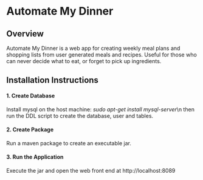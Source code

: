 <h1>Automate My Dinner</h1>

<h2>Overview</h2>
<p>Automate My Dinner is a web app for creating weekly meal plans and shopping lists from user generated meals and recipes. Useful for those who can never decide what to eat, or forget to pick up ingredients.</p>

<h2>Installation Instructions</h2>
<h4>1. Create Database</h4>
<p>Install mysql on the host machine:
  <i>sudo apt-get install mysql-server</i>\n
  then run the DDL script to create the database, user and tables.</p>
<h4>2. Create Package</h4>
<p>Run a maven package to create an executable jar.</p>
<h4>3. Run the Application</h4>
<p>Execute the jar and open the web front end at http://localhost:8089</p>
